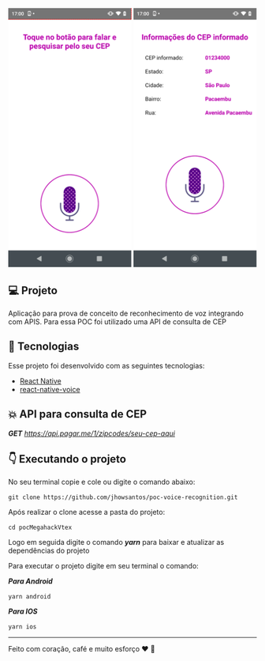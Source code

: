 <div align="center">
  <img alt="1" title="tela sem cep" src=".github/screen1.png" width='250px'/>
  <img alt="2" title="tela dados cep" src=".github/screen2.png" width='250px'/>
</div>  

## :computer: Projeto

Aplicação para prova de conceito de reconhecimento de voz integrando com APIS.
Para essa POC foi utilizado uma API de consulta de CEP

## :pushpin: Tecnologias

Esse projeto foi desenvolvido com as seguintes tecnologias:

- [React Native](https://reactnative.dev/)
- [react-native-voice](https://github.com/react-native-community/voice)


## :collision: API para consulta de CEP

__*GET*__ *https://api.pagar.me/1/zipcodes/seu-cep-aqui* 



## :point_down: Executando o projeto

No seu terminal copie e cole ou digite o comando abaixo:

```git
git clone https://github.com/jhowsantos/poc-voice-recognition.git
````

Após realizar o clone acesse a pasta do projeto:

```git
cd pocMegahackVtex
````

Logo em seguida digite o comando __*yarn*__ para baixar e atualizar as dependências do projeto

Para executar o projeto digite em seu terminal o comando:

_**Para Android**_
```terminal
yarn android
````
_**Para IOS**_
```terminal
yarn ios
````

---
Feito com coração, café e muito esforço :heart: :rocket:
